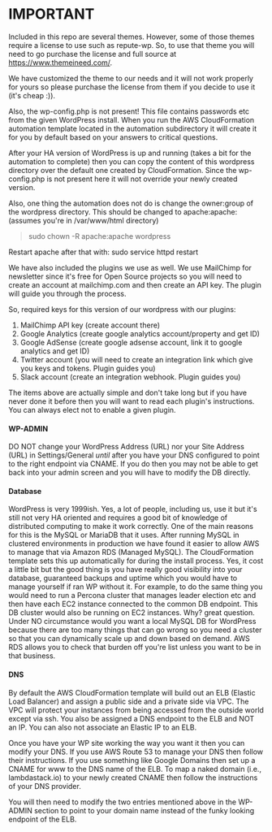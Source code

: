 # IMPORTANT
Included in this repo are several themes. However, some of those themes require a license to use such as repute-wp. So, to use that theme you will need to go purchase the license and full source at https://www.themeineed.com/.

We have customized the theme to our needs and it will not work properly for yours so please purchase the license from them if you decide to use it (it's cheap :)).

Also, the wp-config.php is not present! This file contains passwords etc from the given WordPress install. When you run the AWS CloudFormation automation template located in the automation subdirectory it will create it for you by default based on your answers to critical questions.

After your HA version of WordPress is up and running (takes a bit for the automation to complete) then you can copy the content of this wordpress directory over the default one created by CloudFormation. Since the wp-config.php is not present here it will not override your newly created version.

Also, one thing the automation does not do is change the owner:group of the wordpress directory. This should be changed to apache:apache: (assumes you're in /var/www/html directory)

>sudo chown -R apache:apache wordpress  

Restart apache after that with: sudo service httpd restart

We have also included the plugins we use as well. We use MailChimp for newsletter since it's free for Open Source projects so you will need to create an account at mailchimp.com and then create an API key. The plugin will guide you through the process.

So, required keys for this version of our wordpress with our plugins:

1. MailChimp API key (create account there)
2. Google Analytics (create google analytics account/property and get ID)
3. Google AdSense (create google adsense account, link it to google analytics and get ID)
4. Twitter account (you will need to create an integration link which give you keys and tokens. Plugin guides you)
5. Slack account (create an integration webhook. Plugin guides you)

The items above are actually simple and don't take long but if you have never done it before then you will want to read each plugin's instructions. You can always elect not to enable a given plugin.

#### WP-ADMIN
DO NOT change your WordPress Address (URL) nor your Site Address (URL) in Settings/General *until* after you have your DNS configured to point to the right endpoint via CNAME. If you do then you may not be able to get back into your admin screen and you will have to modify the DB directly.

#### Database
WordPress is very 1999ish. Yes, a lot of people, including us, use it but it's still not very HA oriented and requires a good bit of knowledge of distributed computing to make it work correctly. One of the main reasons for this is the MySQL or MariaDB that it uses. After running MySQL in clustered environments in production we have found it easier to allow AWS to manage that via Amazon RDS (Managed MySQL). The CloudFormation template sets this up automatically for during the install process. Yes, it cost a little bit but the good thing is you have really good visibility into your database, guaranteed backups and uptime which you would have to manage yourself if ran WP without it. For example, to do the same thing you would need to run a Percona cluster that manages leader election etc and then have each EC2 instance connected to the common DB endpoint. This DB cluster would also be running on EC2 instances. Why? great question. Under NO circumstance would you want a local MySQL DB for WordPress because there are too many things that can go wrong so you need a cluster so that you can dynamically scale up and down based on demand. AWS RDS allows you to check that burden off you're list unless you want to be in that business.

#### DNS
By default the AWS CloudFormation template will build out an ELB (Elastic Load Balancer) and assign a public side and a private side via VPC. The VPC will protect your instances from being accessed from the outside world except via ssh. You also be assigned a DNS endpoint to the ELB and NOT an IP. You can also not associate an Elastic IP to an ELB.

Once you have your WP site working the way you want it then you can modify your DNS. If you use AWS Route 53 to manage your DNS then follow their instructions. If you use something like Google Domains then set up a CNAME for www to the DNS name of the ELB. To map a naked domain (i.e., lambdastack.io) to your newly created CNAME then follow the instructions of your DNS provider.

You will then need to modify the two entries mentioned above in the WP-ADMIN section to point to your domain name instead of the funky looking endpoint of the ELB.
